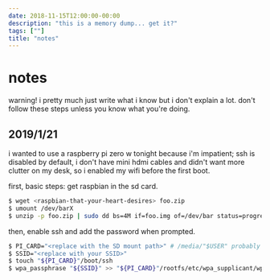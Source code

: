```yaml
---
date: 2018-11-15T12:00:00-00:00
description: "this is a memory dump... get it?"
tags: [""]
title: "notes"
---
```


# notes

warning! i pretty much just write what i know but i don't explain a lot. don't follow these steps unless you know what you're doing.

## 2019/1/21

i wanted to use a raspberry pi zero w tonight because i'm impatient; ssh is disabled by default, i don't have mini hdmi cables and didn't want more clutter on my desk, so i enabled my wifi before the first boot.

first, basic steps: get raspbian in the sd card.

```bash
$ wget <raspbian-that-your-heart-desires> foo.zip
$ umount /dev/barX
$ unzip -p foo.zip | sudo dd bs=4M if=foo.img of=/dev/bar status=progress conv=fsync
```

then, enable ssh and add the password when prompted.

```bash
$ PI_CARD="<replace with the SD mount path>" # /media/"$USER" probably
$ SSID="<replace with your SSID>"
$ touch "${PI_CARD}"/boot/ssh
$ wpa_passphrase "${SSID}" >> "${PI_CARD}"/rootfs/etc/wpa_supplicant/wpa_supplicant.conf
```
